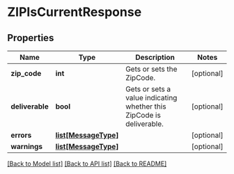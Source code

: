 # ZIPIsCurrentResponse

## Properties
Name | Type | Description | Notes
------------ | ------------- | ------------- | -------------
**zip_code** | **int** | Gets or sets the ZipCode. | [optional] 
**deliverable** | **bool** | Gets or sets a value indicating whether this ZipCode is deliverable. | [optional] 
**errors** | [**list[MessageType]**](MessageType.md) |  | [optional] 
**warnings** | [**list[MessageType]**](MessageType.md) |  | [optional] 

[[Back to Model list]](../README.md#documentation-for-models) [[Back to API list]](../README.md#documentation-for-api-endpoints) [[Back to README]](../README.md)

